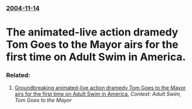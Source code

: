 ### [2004-11-14](/news/2004/11/14/index.md)

#  The animated-live action dramedy Tom Goes to the Mayor airs for the first time on Adult Swim in America.




### Related:

1. [ Groundbreaking animated-live action dramedy Tom Goes to the Mayor airs for the first time on Adult Swim in America.](/news/2004/11/13/groundbreaking-animated-live-action-dramedy-tom-goes-to-the-mayor-airs-for-the-first-time-on-adult-swim-in-america.md) _Context: Adult Swim, Tom Goes to the Mayor_
